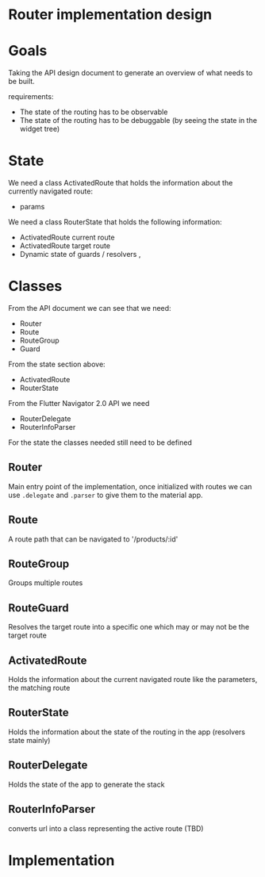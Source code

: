 # Router implementation design

# Goals

Taking the API design document to generate an overview of what needs to be built.

requirements:
  - The state of the routing has to be observable
  - The state of the routing has to be debuggable (by seeing the state in the widget tree)

# State

We need a class ActivatedRoute that holds the information about the currently navigated route:
  - params

We need a class RouterState that holds the following information:

  - ActivatedRoute current route
  - ActivatedRoute target route
  - Dynamic state of guards / resolvers ,



# Classes

From the API document we can see that we need:
  - Router
  - Route
  - RouteGroup
  - Guard

From the state section above:
  - ActivatedRoute
  - RouterState

From the Flutter Navigator 2.0 API we need
  - RouterDelegate
  - RouterInfoParser


For the state the classes needed still need to be defined


## Router

Main entry point of the implementation, once initialized with routes we can use `.delegate` and `.parser` to give them to the material app.

## Route

A route path that can be navigated to '/products/:id'

## RouteGroup

Groups multiple routes

## RouteGuard

Resolves the target route into a specific one which may or may not be the target route

## ActivatedRoute

Holds the information about the current navigated route like the parameters, the matching route

## RouterState

Holds the information about the state of the routing in the app (resolvers state mainly)

## RouterDelegate

Holds the state of the app to generate the stack

## RouterInfoParser

converts url into a class representing the active route (TBD)


# Implementation



